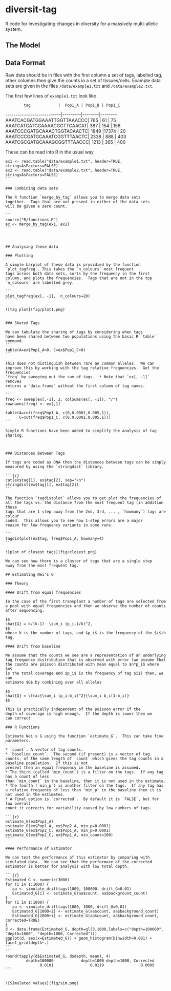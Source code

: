 # diversit-tag


R code for investigating changes in diversity for a massively multi-allelic system. 


## The Model


## Data Format

Raw data should be in files with the first column a set of tags, labelled tag,
other columns then give the counts in a set of tissues/cells.  Example 
data sets are given in the files `/data/example1.txt` and `/data/example2.txt`.

The first few lines of `example1.txt` look like


            tag            |  Pop1_A | Pop1_B | Pop1_C 
---------------------------|---------|--------|--------
AAATCACGATGGAAATTGGTTAAACCC|   765   |   61   |     75   
AAATCATGATGCAAAACGGTTCAACAT|   387   |  154   |    156   
AAATCCCGATGCAAACTGGTACAACTC|   1849  |17374   |     20   
AAATCCCGATGCAAATCGGTTTAACTC|   2338  |  888   |    403   
AAATCGCGATGCAAAGCGGTTTAACCC|   1213  |  365   |    400   


These can be read into R in the usual way

````
ex1 <- read.table("data/example1.txt", header=TRUE, stringsAsFactors=FALSE)
ex2 <- read.table("data/example2.txt", header=TRUE, stringsAsFactors=FALSE)
```

### Combining data sets

The R function `merge_by_tag` allows you to merge data sets 
together.  Tags that are not present in either of the data sets 
will be given a zero count.

```
source("R/functions.R")
ex <- merge_by_tag(ex1, ex2)
```



## Analysing these data

### Plotting

A simple barplot of these data is providied by the function `plot_tagfreq`. This takes the `n_colours` most frequent
tags across both data sets, sorts by the frequency in the first column, and plots the frequencies.  Tags that are not in the top `n_colours` are labelled grey.

```
plot_tagfreq(ex[, -1],  n_colours=20)
```

![tag plot](fig/plot1.png)


### Shared Tags

We can tabulate the sharing of tags by considering when tags 
have been shared between two populations using the basic R `table` command. 
```
table(A=ex$Pop1_A>0, C=ex$Pop1_C>0)
```

This does not distinguish between rare an common alleles.  We can improve this by working with the tag relative frequencies.  Get the frequencies 
`freq` by sweeping out the sum of tags.  * Note that `ex[, -1]` removes 
returns a `data.frame` without the first column of tag names.

```
freq <- sweep(ex[,-1], 2, colSums(ex[, -1]), "/")
rownames(freq) <- ex[,1]

table(A=cut(freq$Pop1_A, c(0,0.0001,0.005,1)),
      C=cut(freq$Pop1_C, c(0,0.0001,0.005,1)))
```

Simple R functions have been added to simplify the analysis of tag sharing.  



### Distances Between Tags

If tags are coded as DNA then the distances between tags can be simply measured by using the `stringdist` library.

```{r}
cat(ex$tag[1], ex$tag[2], sep="\n")
stringdist(ex$tag[1], ex$tag[2])
```

The function `tagdistplot` allows you to get plot the frequencies of 
all the tags vs. the distance from the most frequent tag (in addition those 
tags that are 1 step away from the 2nd, 3rd, ... , `howmany`) tags are colour 
coded.  This allows you to see how 1-step errors are a major 
reason for low frequency variants in some runs.

```
tagdistplot(ex$tag, freq$Pop1_A, howmany=4)
```

![plot of closest tags](fig/closest.png)

We can see how there is a cluster of tags that are a single step 
away from the most frequent tag.

## Estimating Nei's G

### Theory

#### Drift from equal frequencies

In the case of the first transplant a number of tags are selected from 
a pool with equal frequencies and then we observe the number of counts 
after sequencing. 

$$
\hat{G} = k/(k-1)  \sum_i (p_i-1/k)^2,
$$
where k is the number of tags, and $p_i$ is the frequency of the $i$th tag. 

#### Drift from baseline

We assume that the counts we see are a representation of an underlying
tag frequency distribution that is observed with error (we assume that 
the counts are poisson distributed with mean equal to $n*p_i$ where $n$
is the total coverage and $p_i$ is the frequency of tag $i$) then, we can 
estimate $G$ by combining over all alleles

$$
\hat{G} = \frac{\sum_i (p_i-b_i)^2}{\sum_i b_i(1-b_i)}
$$

This is practically independent of the poisson error if the 
depth of coverage is high enough.  If the depth is lower then we
can correct 

### R Functions

Estimate Nei's G using the function `estimate_G`.  This can take five parameters.

* `count`. A vector of tag counts.
* `baseline_count`.  The second (if present) is a vector of tag counts, of the same length of `count` which gives the tag counts in a baseline population.  If this is not 
present then an equal frequency in the baseline is assumed.
* The third (called `min_count`) is a filter on the tags.  If any tag has a count of less
than `min_count` in the baseline, then it is not used in the estimate.
* The fourth (`min_p`) is another filter on the tags.  If any tag has a relative frequency of less than `min_p` in the baseline then it is not used in the estimates.
* A Final option is `corrected`.  By default it is `FALSE`, but for low overall 
count it corrects for variability caused by low numbers of tags.

```{r}
estimate_G(ex$Pop1_A)
estimate_G(ex$Pop1_A, ex$Pop2_A, min_p=0.0001)
estimate_G(ex$Pop2_C, ex$Pop1_A, min_p=0.0001)
estimate_G(ex$Pop2_C, ex$Pop1_A, min_count=100)
```

#### Performance of Estimator

We can test the performance of this estimator by comparing with simulated data.  We can see that the performace of the corrected estimator is better for analysis with low total depth.

```{r}
Estimated_G <- numeric(3000)
for (i in 1:1000) {
   aa <- simulate_drifttags(1000, 100000, drift_G=0.01)
   Estimated_G[i] <- estimate_G(aa$count, aa$background_count)
}
for (i in 1:1000) {
   aa <- simulate_drifttags(1000, 1000, drift_G=0.01)
   Estimated_G[1000+i] <- estimate_G(aa$count, aa$background_count)
   Estimated_G[2000+i] <- estimate_G(aa$count, aa$background_count, corrected=TRUE)
}
d <- data.frame(Estimated_G, depth=gl(3,1000,labels=c("depth=100000", "depth=1000", "depth=1000, Corrected")))
ggplot(d, aes(x=Estimated_G)) + geom_histogram(binwidth=0.001) + facet_grid(depth~.)
```
```
round(tapply(d$Estimated_G, d$depth, mean), 4)
         depth=100000            depth=1000 depth=1000, Corrected 
               0.0101                0.0119                0.0099 
```


![Simulated values](fig/sim.png)

